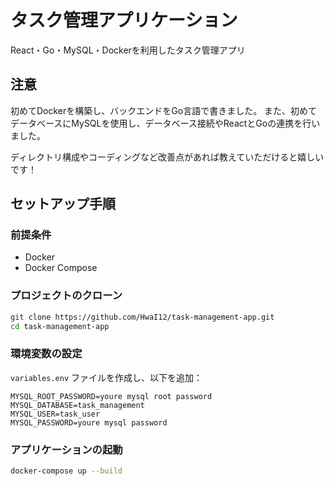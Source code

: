 # タスク管理アプリケーション

React・Go・MySQL・Dockerを利用したタスク管理アプリ

## 注意

初めてDockerを構築し、バックエンドをGo言語で書きました。
また、初めてデータベースにMySQLを使用し、データベース接続やReactとGoの連携を行いました。

ディレクトリ構成やコーディングなど改善点があれば教えていただけると嬉しいです！

## セットアップ手順

### 前提条件

- Docker
- Docker Compose

### プロジェクトのクローン

```sh
git clone https://github.com/HwaI12/task-management-app.git
cd task-management-app
```

### 環境変数の設定

`variables.env` ファイルを作成し、以下を追加：

```env
MYSQL_ROOT_PASSWORD=youre mysql root password
MYSQL_DATABASE=task_management
MYSQL_USER=task_user
MYSQL_PASSWORD=youre mysql password
```

### アプリケーションの起動

```sh
docker-compose up --build
```